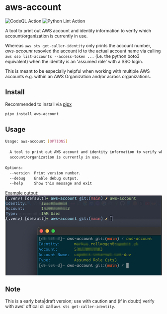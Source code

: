 # aws-account

![CodeQL Action](https://github.com/rollwagen/aws-account/actions/workflows/codeql-analysis.yml/badge.svg)
![Python Lint Action](https://github.com/rollwagen/aws-account/actions/workflows/lint-python.yml/badge.svg)

A tool to print out AWS account and identity information to verify
which account/organization is currently in use.

Whereas `aws sts get-caller-identity` only prints the account number,
_aws-account_ resovled the account id to the actual account name via calling
`aws sso list-accounts --access-token ...` (i.e. the python boto3 equivalent)
when the identity is an 'assumed role' with a SSO login.

This is meant to be especially helpful when working with multiple AWS accounts
e.g. within an AWS Organization and/or across organizations.

## Install

Recommended to install via [pipx](https://github.com/pypa/pipx)

```sh
pipx install aws-account
```

## Usage

```sh
Usage: aws-account [OPTIONS]

  A tool to print out AWS account and identity information to verify which
  account/organization is currently in use.

Options:
  --version  Print version number.
  --debug    Enable debug output.
  --help     Show this message and exit
```

Example output:
![Screenshot output](/img/screenshot-aws-account.png)

## Note

This is a early beta|draft version; use with caution and (if in doubt)
verify with aws' offical cli call `aws sts get-caller-identity`.

